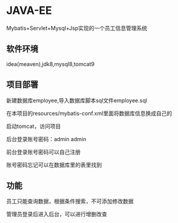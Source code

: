 # JAVA-EE
Mybatis+Servlet+Mysql+Jsp实现的一个员工信息管理系统

## 软件环境

idea(meaven),jdk8,mysql8,tomcat9

## 项目部署

新建数据库employee,导入数据库脚本sql文件employee.sql

在本项目的resources/mybatis-conf.xml里面将数据库信息换成自己的

启动tomcat，访问项目

后台登录账号密码：admin admin

前台登录账号密码可以自己注册

账号密码忘记可以在数据库里的表里找到



## 功能

员工只能查询数据，根据条件搜索，不可添加修改数据

管理员登录后进入后台，可以进行增删改查

